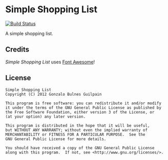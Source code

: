 Simple Shopping List
====================

[![Build Status](https://api.travis-ci.org/gonzalo-bulnes/shopping-list.png)](https://travis-ci.org/gonzalo-bulnes/shopping-list)

A simple shopping list.

Credits
-------

_Simple Shopping List_ uses [Font Awesome][font-awesome]!

  [font-awesome]: http://fortawesome.github.com/Font-Awesome

License
-------

    Simple Shopping List
    Copyright (C) 2012 Gonzalo Bulnes Guilpain

    This program is free software: you can redistribute it and/or modify
    it under the terms of the GNU General Public License as published by
    the Free Software Foundation, either version 3 of the License, or
    (at your option) any later version.

    This program is distributed in the hope that it will be useful,
    but WITHOUT ANY WARRANTY; without even the implied warranty of
    MERCHANTABILITY or FITNESS FOR A PARTICULAR PURPOSE.  See the
    GNU General Public License for more details.

    You should have received a copy of the GNU General Public License
    along with this program.  If not, see <http://www.gnu.org/licenses/>.
